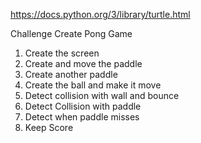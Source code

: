 
https://docs.python.org/3/library/turtle.html

Challenge Create Pong Game
1. Create the screen
2. Create and move the paddle
3. Create another paddle
4. Create the ball and make it move
5. Detect collision with wall and bounce
6. Detect Collision with paddle
7. Detect when paddle misses
8. Keep Score